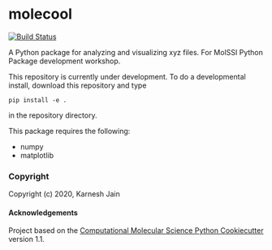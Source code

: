 molecool
==============================
[//]: # (Badges)
[![Build Status](https://travis-ci.org/karnesh/molecool.svg?branch=master)](https://travis-ci.org/karnesh/molecool)

A Python package for analyzing and visualizing xyz files. For MolSSI Python Package development workshop.

This repository is currently under development. To do a developmental install, download this repository and type

`pip install -e .`

in the repository directory.

This package requires the following:
  - numpy
  - matplotlib

### Copyright

Copyright (c) 2020, Karnesh Jain


#### Acknowledgements
 
Project based on the 
[Computational Molecular Science Python Cookiecutter](https://github.com/molssi/cookiecutter-cms) version 1.1.
